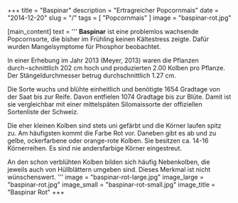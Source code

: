 +++
title = "Baspinar"
description = "Ertragreicher Popcornmais"
date = "2014-12-20"
slug = "/"
tags = [ "Popcornmais" ]
image = "baspinar-rot.jpg"

[main_content]
text = '''
**Baspinar** ist eine problemlos wachsende Popcornsorte, die bisher im Frühling keinen Kältestress zeigte. Dafür wurden Mangelsymptome für Phosphor beobachtet.

In einer Erhebung im Jahr 2013 (Meyer, 2013) waren die Pflanzen durch¬schnittlich 202 cm hoch und produzierten 2.00 Kolben pro Pflanze. Der Stängeldurchmesser betrug durchschnittlich 1.27 cm.

Die Sorte wuchs und blühte einheitlich und benötigte 1654 Gradtage von der Saat bis zur Reife. Davon entfielen 1074 Gradtage bis zur Blüte. Damit ist sie vergleichbar mit einer mittelspäten Silomaissorte der offiziellen Sortenliste der Schweiz.

Die eher kleinen Kolben sind stets uni gefärbt und die Körner laufen spitz zu. Am häufigsten kommt die Farbe Rot vor. Daneben gibt es ab und zu gelbe, ockerfarbene oder orange-rote Kolben. Sie besitzen ca. 14-16 Körnerreihen. Es sind nie andersfarbige Körner eingestreut.

An den schon verblühten Kolben bilden sich häufig Nebenkolben, die jeweils auch von Hüllblättern umgeben sind. Dieses Merkmal ist nicht wünschenswert.
'''
image = "baspinar-rot-large.jpg"
image_large = "baspinar-rot.jpg"
image_small = "baspinar-rot-small.jpg"
image_title = "Baspinar Rot"
+++